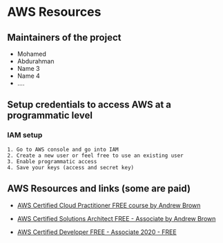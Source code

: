 # AWS Resources

## Maintainers of the project

- Mohamed
- Abdurahman
- Name 3
- Name 4
- ....

## Setup credentials to access AWS at a programmatic level

### IAM setup

    1. Go to AWS console and go into IAM
    2. Create a new user or feel free to use an existing user
    3. Enable programmatic access
    4. Save your keys (access and secret key)

## AWS Resources and links (some are paid)

- [AWS Certified Cloud Practitioner FREE course by Andrew Brown](https://www.youtube.com/watch?v=3hLmDS179YE)

- [AWS Certified Solutions Architect FREE - Associate by Andrew Brown](https://www.youtube.com/watch?v=Ia-UEYYR44s)

- [AWS Certified Developer FREE - Associate 2020 - FREE](https://www.youtube.com/watch?v=RrKRN9zRBWs)
